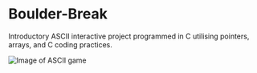 # Boulder-Break
Introductory ASCII interactive project programmed in C utilising pointers, arrays, and C coding practices.

![Image of ASCII game](https://i.imgur.com/EXrCPfg.png)
